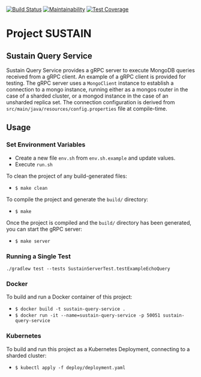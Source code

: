 [![Build Status](https://travis-ci.com/Project-Sustain/sustain-census.svg?branch=master)](https://travis-ci.com/Project-Sustain/sustain-census)
[![Maintainability](https://api.codeclimate.com/v1/badges/643c77ef8bf644ea3492/maintainability)](https://codeclimate.com/github/Project-Sustain/sustain-census/maintainability)
[![Test Coverage](https://api.codeclimate.com/v1/badges/643c77ef8bf644ea3492/test_coverage)](https://codeclimate.com/github/Project-Sustain/sustain-census/test_coverage)

# Project SUSTAIN 

## Sustain Query Service

Sustain Query Service provides a gRPC server to execute MongoDB queries received from a gRPC client. An example of a gRPC client is provided for testing.
The gRPC server uses a `MongoClient` instance to establish a connection to a mongo instance, running either as a mongos router in the case of a sharded cluster,
or a mongod instance in the case of an unsharded replica set. The connection configuration is derived from `src/main/java/resources/config.properties` file at compile-time.

## Usage

### Set Environment Variables
* Create a new file `env.sh` from `env.sh.example` and update values.
* Execute `run.sh`

To clean the project of any build-generated files:

* `$ make clean`

To compile the project and generate the `build/` directory:

* `$ make`

Once the project is compiled and the `build/` directory has been generated, you can start the gRPC server:

* `$ make server`

### Running a Single Test
`./gradlew test --tests SustainServerTest.testExampleEchoQuery`

### Docker

To build and run a Docker container of this project:

* `$ docker build -t sustain-query-service .`
* `$ docker run -it --name=sustain-query-service -p 50051 sustain-query-service`

### Kubernetes

To build and run this project as a Kubernetes Deployment, connecting to a sharded cluster:

* `$ kubectl apply -f deploy/deployment.yaml`

